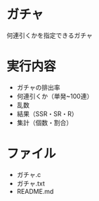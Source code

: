 # ガチャ
何連引くかを指定できるガチャ

# 実行内容
- ガチャの排出率
- 何連引くか（単発~100連）
- 乱数
- 結果（SSR・SR・R）
- 集計（個数・割合）

# ファイル
- ガチャ.c
- ガチャ.txt
- README.md
